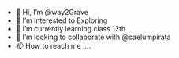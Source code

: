 - 👋 Hi, I’m @way2Grave
- 👀 I’m interested to Exploring 
- 🌱 I’m currently learning class 12th
- 💞️ I’m looking to collaborate with @caelumpirata
- 📫 How to reach me ....

<!---
way2Grave/way2Grave is a ✨ special ✨ repository because its `README.md` (this file) appears on your GitHub profile.
You can click the Preview link to take a look at your changes.
--->
